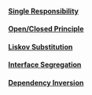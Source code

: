 #### [Single Responsibility](single-responsibility/single-responsibility.md)
#### [Open/Closed Principle](open-closed/open-closed.md)
#### [Liskov Substitution](liskov-substitution/liskov-substitution.md)
#### [Interface Segregation](interface-segregation/interface-segregation.md)
#### [Dependency Inversion](dependency-inversion/dependency-inversion.md)
